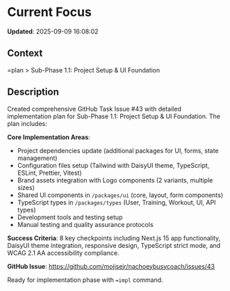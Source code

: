 # Current Focus

**Updated**: 2025-09-09 16:08:02

## Context

=plan > Sub-Phase 1.1: Project Setup & UI Foundation

## Description

Created comprehensive GitHub Task Issue #43 with detailed implementation plan for Sub-Phase 1.1: Project Setup & UI Foundation. The plan includes:

**Core Implementation Areas**:
- Project dependencies update (additional packages for UI, forms, state management)
- Configuration files setup (Tailwind with DaisyUI theme, TypeScript, ESLint, Prettier, Vitest)
- Brand assets integration with Logo components (2 variants, multiple sizes)
- Shared UI components in `/packages/ui` (core, layout, form components)
- TypeScript types in `/packages/types` (User, Training, Workout, UI, API types)
- Development tools and testing setup
- Manual testing and quality assurance protocols

**Success Criteria**: 8 key checkpoints including Next.js 15 app functionality, DaisyUI theme integration, responsive design, TypeScript strict mode, and WCAG 2.1 AA accessibility compliance.

**GitHub Issue**: https://github.com/mojisejr/nachoeybusycoach/issues/43

Ready for implementation phase with `=impl` command.
